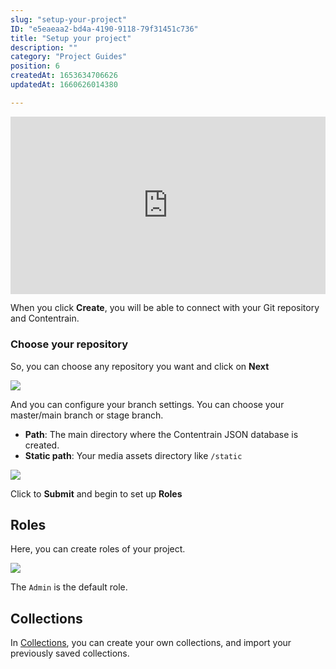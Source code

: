 ```yaml
---
slug: "setup-your-project"
ID: "e5eaeaa2-bd4a-4190-9118-79f31451c736"
title: "Setup your project"
description: ""
category: "Project Guides"
position: 6
createdAt: 1653634706626
updatedAt: 1660626014380

---
```

<iframe style="aspect-ratio:16/9; width:100%;" src="https://www.youtube.com/embed/hdpRGzn1GMI" title="YouTube video player" frameborder="0" allow="accelerometer; autoplay; clipboard-write; encrypted-media; gyroscope; picture-in-picture" allowfullscreen></iframe>

When you click **Create**, you will be able to connect with your Git repository and Contentrain. 

### Choose your repository

So, you can choose any repository you want and click on **Next**

![](https://imagedelivery.net/yx26LyQGM_miwnGU8RnEaw/13b1e2c6-977e-4f41-b9a0-c5f071acdb00/public)

And you can configure your branch settings. You can choose your master/main branch or stage branch.

- **Path**: The main directory where the Contentrain JSON database is created.
- **Static path**: Your media assets directory like `/static`

![](https://imagedelivery.net/yx26LyQGM_miwnGU8RnEaw/ecd529a8-a28d-428d-1a40-2a521e2d5600/public)

Click to **Submit** and begin to set up **Roles**

## Roles

Here, you can create roles of your project.

![](https://imagedelivery.net/yx26LyQGM_miwnGU8RnEaw/9832040f-2fde-4c9f-3a00-d44fb94d2700/public)

The `Admin` is the default role.

## Collections
In [Collections](https://docs.contentrain.io/collections), you can create your own collections, and import your previously saved collections.
